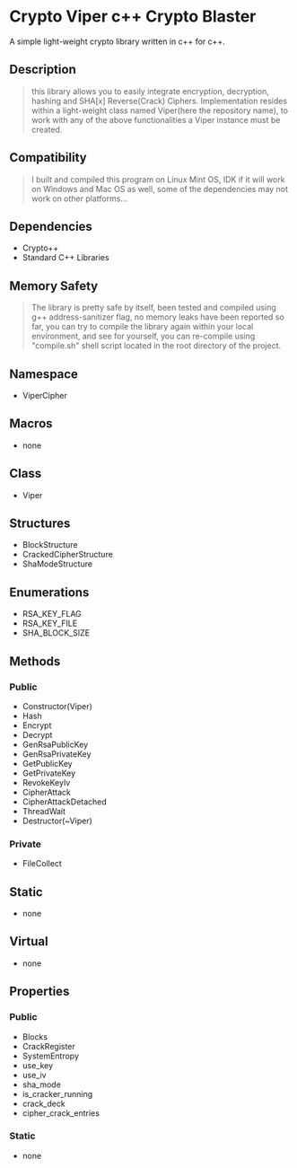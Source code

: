 
# Crypto Viper c++ Crypto Blaster

A simple light-weight crypto library written in c++ for c++.

## Description

> this library allows you to easily integrate encryption, decryption, hashing and SHA[x] Reverse(Crack) Ciphers.
Implementation resides within a light-weight class named Viper(here the repository name), to work with any of the above functionalities a Viper instance must be created.

## Compatibility

> I built and compiled this program on Linux Mint OS, IDK if it will work on Windows and Mac OS as well, some of the dependencies may not work on other platforms...


## Dependencies
* Crypto++
* Standard C++ Libraries

## Memory Safety
> The library is pretty safe by itself, been tested and compiled using g++ address-sanitizer flag, no memory leaks have been reported so far, you can try to compile the library again within your local environment, and see for yourself, you can re-compile using "compile.sh" shell script located in the root directory of the project.

## Namespace
* ViperCipher

## Macros
* none

## Class
* Viper

## Structures
* BlockStructure
* CrackedCipherStructure
* ShaModeStructure

## Enumerations
* RSA_KEY_FLAG
* RSA_KEY_FILE
* SHA_BLOCK_SIZE

## Methods

### Public      

* Constructor(Viper)
* Hash
* Encrypt
* Decrypt
* GenRsaPublicKey
* GenRsaPrivateKey
* GetPublicKey
* GetPrivateKey
* RevokeKeyIv
* CipherAttack
* CipherAttackDetached
* ThreadWait
* Destructor(~Viper)

### Private

* FileCollect

## Static
* none

## Virtual
* none

## Properties

### Public

* Blocks
* CrackRegister
* SystemEntropy
* use_key
* use_iv
* sha_mode
* is_cracker_running
* crack_deck
* cipher_crack_entries

### Static
* none

  
